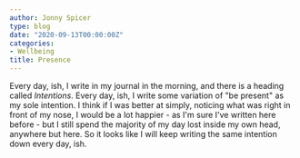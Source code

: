 ```yaml
---
author: Jonny Spicer
type: blog
date: "2020-09-13T00:00:00Z"
categories:
- Wellbeing
title: Presence
---
```

Every day, ish, I write in my journal in the morning, and there is a heading called *Intentions*. Every day, ish, I write some variation of "be present" as my sole intention. I think
if I was better at simply, noticing what was right in front of my nose, I would be a lot happier - as I'm sure I've written here before - but I still spend the majority of my day
lost inside my own head, anywhere but here. So it looks like I will keep writing the same intention down every day, ish.
